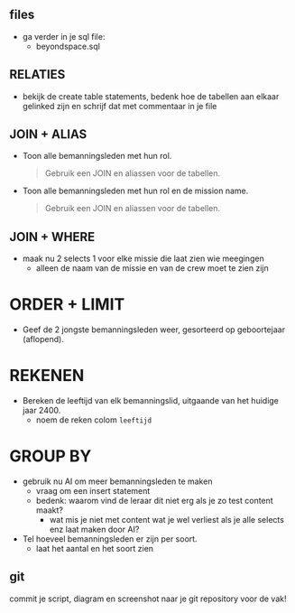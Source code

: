 
## files


- ga verder in je sql file:
    - beyondspace.sql


## RELATIES

- bekijk de create table statements, bedenk hoe de tabellen aan elkaar gelinked zijn en schrijf dat met commentaar in je file

## JOIN + ALIAS

- Toon alle bemanningsleden met hun rol. 
    > Gebruik een JOIN en aliassen voor de tabellen.

- Toon alle bemanningsleden met hun rol en de mission name. 
    > Gebruik een JOIN en aliassen voor de tabellen.

## JOIN + WHERE

- maak nu 2 selects 1 voor elke missie die laat zien wie meegingen
    - alleen de naam van de missie en van de crew moet te zien zijn

# ORDER + LIMIT

- Geef de 2 jongste bemanningsleden weer, gesorteerd op geboortejaar (aflopend).

# REKENEN

- Bereken de leeftijd van elk bemanningslid, uitgaande van het huidige jaar 2400.
    - noem de reken colom `leeftijd`

# GROUP BY

- gebruik nu AI om meer bemanningsleden te maken
    - vraag om een insert statement
    - bedenk: waarom vind de leraar dit niet erg als je zo test content maakt?
        - wat mis je niet met content wat je wel verliest als je alle selects enz laat maken door AI?
- Tel hoeveel bemanningsleden er zijn per soort.
    - laat het aantal en het soort zien


## git

commit je script, diagram en screenshot naar je git repository voor de vak!